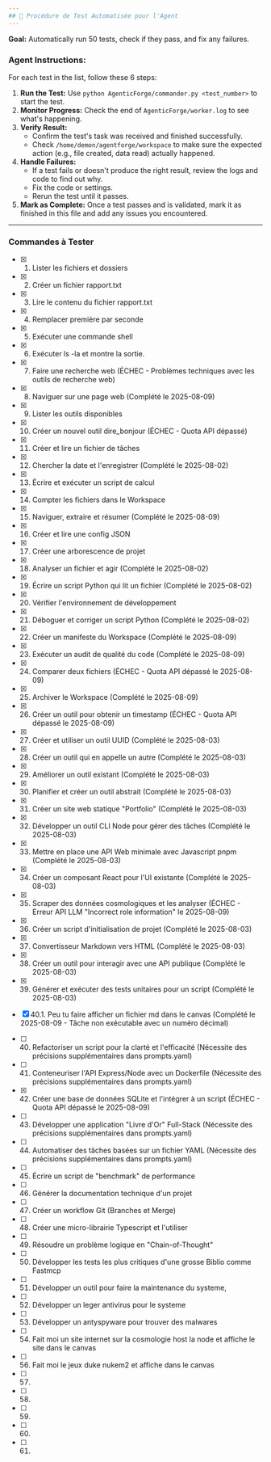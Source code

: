 ```yaml
---
## 🧪 Procédure de Test Automatisée pour l'Agent
---
```


**Goal:** Automatically run 50 tests, check if they pass, and fix any failures.

### Agent Instructions:

For each test in the list, follow these 6 steps:

1.  **Run the Test:** Use `python AgenticForge/commander.py <test_number>` to start the test.
2.  **Monitor Progress:** Check the end of `AgenticForge/worker.log` to see what's happening.
3.  **Verify Result:**
    * Confirm the test's task was received and finished successfully.
    * Check `/home/demon/agentforge/workspace` to make sure the expected action (e.g., file created, data read) actually happened.
4.  **Handle Failures:**
    * If a test fails or doesn't produce the right result, review the logs and code to find out why.
    * Fix the code or settings.
    * Rerun the test until it passes.
5.  **Mark as Complete:** Once a test passes and is validated, mark it as finished in this file and add any issues you encountered.

---

### Commandes à Tester

-   [x] 1. Lister les fichiers et dossiers 
-   [x] 2. Créer un fichier rapport.txt
-   [x] 3. Lire le contenu du fichier rapport.txt
-   [x] 4. Remplacer première par seconde
-   [x] 5. Exécuter une commande shell
-   [x] 6. Exécuter ls -la et montre la sortie. 
-   [x] 7. Faire une recherche web (ÉCHEC - Problèmes techniques avec les outils de recherche web)  
-   [x] 8. Naviguer sur une page web (Complété le 2025-08-09) 
-   [x] 9. Lister les outils disponibles
-   [x] 10. Créer un nouvel outil dire_bonjour (ÉCHEC - Quota API dépassé) 
-   [x] 11. Créer et lire un fichier de tâches
-   [x] 12. Chercher la date et l'enregistrer (Complété le 2025-08-02)
-   [x] 13. Écrire et exécuter un script de calcul
-   [x] 14. Compter les fichiers dans le Workspace
-   [x] 15. Naviguer, extraire et résumer (Complété le 2025-08-09) 
-   [x] 16. Créer et lire une config JSON
-   [x] 17. Créer une arborescence de projet
-   [x] 18. Analyser un fichier et agir (Complété le 2025-08-02)
-   [x] 19. Écrire un script Python qui lit un fichier (Complété le 2025-08-02)
-   [x] 20. Vérifier l'environnement de développement
-   [x] 21. Déboguer et corriger un script Python (Complété le 2025-08-02)
-   [x] 22. Créer un manifeste du Workspace (Complété le 2025-08-09)
-   [x] 23. Exécuter un audit de qualité du code (Complété le 2025-08-09)
-   [x] 24. Comparer deux fichiers (ÉCHEC - Quota API dépassé le 2025-08-09)
-   [x] 25. Archiver le Workspace (Complété le 2025-08-09) 
-   [x] 26. Créer un outil pour obtenir un timestamp (ÉCHEC - Quota API dépassé le 2025-08-09)
-   [x] 27. Créer et utiliser un outil UUID (Complété le 2025-08-03)
-   [x] 28. Créer un outil qui en appelle un autre (Complété le 2025-08-03)
-   [x] 29. Améliorer un outil existant (Complété le 2025-08-03)
-   [x] 30. Planifier et créer un outil abstrait (Complété le 2025-08-03)
-   [x] 31. Créer un site web statique "Portfolio" (Complété le 2025-08-03)
-   [x] 32. Développer un outil CLI Node pour gérer des tâches (Complété le 2025-08-03)
-   [x] 33. Mettre en place une API Web minimale avec Javascript pnpm (Complété le 2025-08-03)
-   [x] 34. Créer un composant React pour l'UI existante (Complété le 2025-08-03)
-   [x] 35. Scraper des données cosmologiques et les analyser (ÉCHEC - Erreur API LLM "Incorrect role information" le 2025-08-09)
-   [x] 36. Créer un script d'initialisation de projet (Complété le 2025-08-03)
-   [x] 37. Convertisseur Markdown vers HTML (Complété le 2025-08-03)
-   [x] 38. Créer un outil pour interagir avec une API publique (Complété le 2025-08-03)
-   [x] 39. Générer et exécuter des tests unitaires pour un script (Complété le 2025-08-03)
-   [x] 40.1. Peu tu faire afficher un fichier md dans le canvas (Complété le 2025-08-09 - Tâche non exécutable avec un numéro décimal)

-   [ ] 40. Refactoriser un script pour la clarté et l'efficacité (Nécessite des précisions supplémentaires dans prompts.yaml)
-   [ ] 41. Conteneuriser l'API Express/Node avec un Dockerfile (Nécessite des précisions supplémentaires dans prompts.yaml)
-   [x] 42. Créer une base de données SQLite et l'intégrer à un script (ÉCHEC - Quota API dépassé le 2025-08-09)
-   [ ] 43. Développer une application "Livre d'Or" Full-Stack (Nécessite des précisions supplémentaires dans prompts.yaml)
-   [ ] 44. Automatiser des tâches basées sur un fichier YAML (Nécessite des précisions supplémentaires dans prompts.yaml)
-   [ ] 45. Écrire un script de "benchmark" de performance
-   [ ] 46. Générer la documentation technique d'un projet
-   [ ] 47. Créer un workflow Git (Branches et Merge)
-   [ ] 48. Créer une micro-librairie Typescript et l'utiliser
-   [ ] 49. Résoudre un problème logique en "Chain-of-Thought"
-   [ ] 50. Développer les tests les plus critiques d'une grosse Biblio comme Fastmcp
-   [ ] 51. Développer un outil pour faire la maintenance du systeme,
-   [ ] 52. Développer un leger antivirus pour le systeme
-   [ ] 53. Développer un antyspyware pour trouver des malwares
-   [ ] 54. Fait moi un site internet sur la cosmologie host la node et affiche le site dans le canvas
-   [ ] 56. Fait moi le jeux duke nukem2 et affiche dans le canvas 
-   [ ] 57.
-   [ ] 58.
-   [ ] 59.
-   [ ] 60.
-   [ ] 61.
